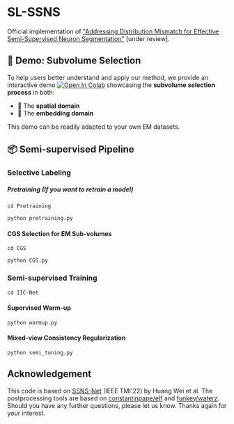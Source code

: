 # SL-SSNS
Official implementation of ["Addressing Distribution Mismatch for Effective Semi-Supervised Neuron Segmentation"](https://www.biorxiv.org/content/10.1101/2024.05.26.595303v1) [under review].

## 🧪 Demo: Subvolume Selection

To help users better understand and apply our method, we provide an interactive demo [![Open In Colab](https://colab.research.google.com/assets/colab-badge.svg)](https://colab.research.google.com/drive/1vPYYeaycpdQjDiu_TQD4LqQbjezf40yc) showcasing the **subvolume selection process** in both:

- 🔹 The **spatial domain**
- 🔹 The **embedding domain**

This demo can be readily adapted to your own EM datasets.

## 📦 Semi-supervised Pipeline
### Selective Labeling
##### Pretraining (If you want to retrain a model)
```
cd Pretraining
```
```
python pretraining.py
```
#### CGS Selection for EM Sub-volumes
```
cd CGS
```
```
python CGS.py
```
### Semi-supervised Training
```
cd IIC-Net
```
#### Supervised Warm-up
```
python warmup.py
```
#### Mixed-view Consistency Regularization
```
python semi_tuning.py
```
## Acknowledgement
This code is based on [SSNS-Net](https://github.com/weih527/SSNS-Net) (IEEE TMI'22) by Huang Wei et al. The postprocessing tools are based on [constantinpape/elf](https://github.com/constantinpape/elf) and [funkey/waterz](https://github.com/funkey/waterz). Should you have any further questions, please let us know. Thanks again for your interest.
